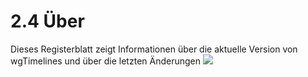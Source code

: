 # 2.4 Über

Dieses Registerblatt zeigt Informationen über die aktuelle Version von wgTimelines und über die letzten Änderungen
![](./assets/2admin_about.png)